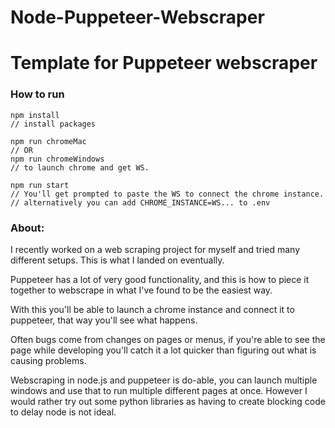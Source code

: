 # Node-Puppeteer-Webscraper
# Template for Puppeteer webscraper
### How to run
```terminal
npm install
// install packages

npm run chromeMac 
// OR 
npm run chromeWindows
// to launch chrome and get WS. 

npm run start 
// You'll get prompted to paste the WS to connect the chrome instance.
// alternatively you can add CHROME_INSTANCE=WS... to .env
```

### About: 
I recently worked on a web scraping project for myself and tried many different setups. This is what I landed on eventually.

Puppeteer has a lot of very good functionality, and this is how to piece it together to webscrape in what I've found to be the easiest way. 

With this you'll be able to launch a chrome instance and connect it to puppeteer, that way you'll see what happens. 

Often bugs come from changes on pages or menus, if you're able to see the page while developing you'll catch it a lot quicker than figuring out what is causing problems.

Webscraping in node.js and puppeteer is do-able, you can launch multiple windows and use that to run multiple different pages at once. However I would rather try out some python libraries as having to create blocking code to delay node is not ideal.
